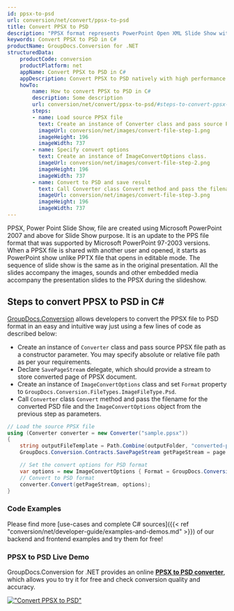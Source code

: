 ```yaml
---
id: ppsx-to-psd
url: conversion/net/convert/ppsx-to-psd
title: Convert PPSX to PSD
description: "PPSX format represents PowerPoint Open XML Slide Show with .ppsx extension. Learn how to convert PPSX to PSD file programmatically in C# language using GroupDocs.Conversion for .NET library."
keywords: Convert PPSX to PSD in C#
productName: GroupDocs.Conversion for .NET
structuredData:
    productCode: conversion
    productPlatform: net
    appName: Convert PPSX to PSD in C#
    appDescription: Convert PPSX to PSD natively with high performance using C# language and server side GroupDocs.Conversion for .NET APIs, without the use of any software like Microsoft or Open Office.
    howTo:
        name: How to convert PPSX to PSD in C# 
        description: Some description
        url: conversion/net/convert/ppsx-to-psd/#steps-to-convert-ppsx-to-psd-in-c
        steps:
        - name: Load source PPSX file 
          text: Create an instance of Converter class and pass source PPSX file path as a constructor parameter. You may specify absolute or relative file path as per your requirements. 
          imageUrl: conversion/net/images/convert-file-step-1.png
          imageHeight: 196
          imageWidth: 737
        - name: Specify convert options 
          text: Create an instance of ImageConvertOptions class.
          imageUrl: conversion/net/images/convert-file-step-2.png
          imageHeight: 196
          imageWidth: 737
        - name: Convert to PSD and save result 
          text: Call Converter class Convert method and pass the filename for the converted HTML file and the ImageConvertOptions object from the previous step as parameters.
          imageUrl: conversion/net/images/convert-file-step-3.png
          imageHeight: 196
          imageWidth: 737
---
```


PPSX, Power Point Slide Show, file are created using Microsoft PowerPoint 2007 and above for Slide Show purpose. It is an update to the PPS file format that was supported by Microsoft PowerPoint 97-2003 versions. When a PPSX file is shared with another user and opened, it starts as PowerPoint show unlike PPTX file that opens in editable mode. The sequence of slide show is the same as in the original presentation. All the slides accompany the images, sounds and other embedded media accompany the presentation slides to the PPSX during the slideshow. 

## Steps to convert PPSX to PSD in C#

[GroupDocs.Conversion](https://products.groupdocs.com/conversion/net) allows developers to convert the PPSX file to PSD format in an easy and intuitive way just using a few lines of code as described below:

* Create an instance of `Converter` class and pass source PPSX file path as a constructor parameter. You may specify absolute or relative file path as per your requirements. 
* Declare `SavePageStream` delegate, which should provide a stream to store converted page of PPSX document.
* Create an instance of `ImageConvertOptions` class and set `Format` property to `GroupDocs.Conversion.FileTypes.ImageFileType.Psd`.
* Call `Converter` class `Convert` method and pass the filename for the converted PSD file and the `ImageConvertOptions` object from the previous step as parameters.

```csharp
// Load the source PPSX file
using (Converter converter = new Converter("sample.ppsx"))
{
    string outputFileTemplate = Path.Combine(outputFolder, "converted-page-{0}.psd");
    GroupDocs.Conversion.Contracts.SavePageStream getPageStream = page => new FileStream(string.Format(outputFileTemplate, page), FileMode.Create);

    // Set the convert options for PSD format
    var options = new ImageConvertOptions { Format = GroupDocs.Conversion.FileTypes.ImageFileType.Psd };   
    // Convert to PSD format
    converter.Convert(getPageStream, options);
}
```

### Code Examples

Please find more [use-cases and complete C# sources]({{< ref "conversion/net/developer-guide/examples-and-demos.md" >}}) of our backend and frontend examples and try them for free!

### PPSX to PSD Live Demo

GroupDocs.Conversion for .NET provides an online [**PPSX to PSD converter**](https://products.groupdocs.app/conversion/ppsx-to-psd), which allows you to try it for free and check conversion quality and accuracy.

[!["Convert PPSX to PSD"](conversion/net/images/convert-to-psd/convert-ppsx-to-psd.png)](https://products.groupdocs.app/conversion/ppsx-to-psd)